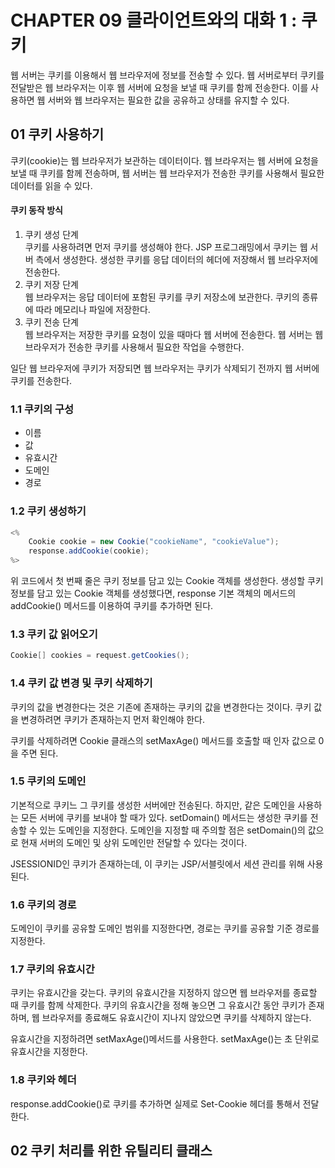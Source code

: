 # CHAPTER 09 클라이언트와의 대화 1 : 쿠키
웹 서버는 쿠키를 이용해서 웹 브라우저에 정보를 전송할 수 있다. 
웹 서버로부터 쿠키를 전달받은 웹 브라우저는 이후 웹 서버에 요청을 보낼 때 쿠키를 함께 전송한다.
이를 사용하면 웹 서버와 웹 브라우저는 필요한 값을 공유하고 상태를 유지할 수 있다.

## 01 쿠키 사용하기 
쿠키(cookie)는 웹 브라우저가 보관하는 데이터이다.
웹 브라우저는 웹 서버에 요청을 보낼 때 쿠키를 함께 전송하며, 웹 서버는 웹 브라우저가 전송한 쿠키를 사용해서 필요한 데이터를 읽을 수 있다.

#### 쿠키 동작 방식
1. 쿠키 생성 단계 <br>쿠키를 사용하려면 먼저 쿠키를 생성해야 한다. JSP 프로그래밍에서 쿠키는 웹 서버 측에서 생성한다. 생성한 쿠키를 응답 데이터의 헤더에 저장해서 웹 브라우저에 전송한다.
2. 쿠키 저장 단계<br>웹 브라우저는 응답 데이터에 포함된 쿠키를 쿠키 저장소에 보관한다. 쿠키의 종류에 따라 메모리나 파일에 저장한다.
3. 쿠키 전송 단계<br>웹 브라우저는 저장한 쿠키를 요청이 있을 때마다 웹 서버에 전송한다. 웹 서버는 웹 브라우저가 전송한 쿠키를 사용해서 필요한 작업을 수행한다.

일단 웹 브라우저에 쿠키가 저장되면 웹 브라우저는 쿠키가 삭제되기 전까지 웹 서버에 쿠키를 전송한다.


### 1.1 쿠키의 구성
- 이름
- 값
- 유효시간
- 도메인
- 경로

### 1.2 쿠키 생성하기
```java
<%
    Cookie cookie = new Cookie("cookieName", "cookieValue");
    response.addCookie(cookie);
%>
```

위 코드에서 첫 번째 줄은 쿠키 정보를 담고 있는 Cookie 객체를 생성한다.
생성할 쿠키 정보를 담고 있는 Cookie 객체를 생성했다면, response 기본 객체의 메서드의 addCookie() 메서드를 이용하여 쿠키를 추가하면 된다.

### 1.3 쿠키 값 읽어오기
```java
Cookie[] cookies = request.getCookies();
```

### 1.4 쿠키 값 변경 및 쿠키 삭제하기
쿠키의 값을 변경한다는 것은 기존에 존재하는 쿠키의 값을 변경한다는 것이다.
쿠키 값을 변경하려면 쿠키가 존재하는지 먼저 확인해야 한다. 

쿠키를 삭제하려면 Cookie 클래스의 setMaxAge() 메서드를 호출할 때 인자 값으로 0을 주면 된다.

### 1.5 쿠키의 도메인
기본적으로 쿠키느 그 쿠키를 생성한 서버에만 전송된다.
하지만, 같은 도메인을 사용하는 모든 서버에 쿠키를 보내야 할 때가 있다.
setDomain() 메서드는 생성한 쿠키를 전송할 수 있는 도메인을 지정한다.
도메인을 지정할 때 주의할 점은 setDomain()의 값으로 현재 서버의 도메인 및 상위 도메인만 전달할 수 있다는 것이다.

JSESSIONID인 쿠키가 존재하는데, 이 쿠키는 JSP/서블릿에서 세션 관리를 위해 사용된다.

### 1.6 쿠키의 경로
도메인이 쿠키를 공유할 도메인 범위를 지정한다면, 경로는 쿠키를 공유할 기준 경로를 지정한다.

### 1.7 쿠키의 유효시간
쿠키는 유효시간을 갖는다. 쿠키의 유효시간을 지정하지 않으면 웹 브라우저를 종료할 때 쿠키를 함께 삭제한다.
쿠키의 유효시간을 정해 놓으면 그 유효시간 동안 쿠키가 존재하며, 웹 브라우저를 종료해도 유효시간이 지나지 않았으면 쿠키를 삭제하지 않는다.

유효시간을 지정하려면 setMaxAge()메서드를 사용한다. setMaxAge()는 초 단위로 유효시간을 지정한다.

### 1.8 쿠키와 헤더
response.addCookie()로 쿠키를 추가하면 실제로 Set-Cookie 헤더를 통해서 전달한다.

## 02 쿠키 처리를 위한 유틸리티 클래스
